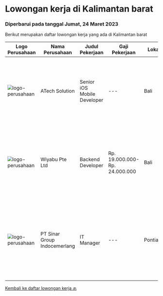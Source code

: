 
  # Lowongan kerja di Kalimantan barat

  ### Diperbarui pada tanggal Jumat, 24 Maret 2023

  Berikut merupakan daftar lowongan kerja yang ada di Kalimantan barat

  |Logo Perusahaan | Nama Perusahaan | Judul Pekerjaan | Gaji Pekerjaan | Lokasi | Deskripsi | Tanggal diunggah | Pranala |
  | -------------- | --------------- | --------------- | --------- | --------- | -------------- | ------- | ----------- |
  |![logo-perusahaan](https://image-service-cdn.seek.com.au/47c310cb4a4b2f78eb96e68d023d29f0872524d1/ee4dce1061f3f616224767ad58cb2fc751b8d2dc)|ATech Solution|Senior iOS Mobile Developer|---|Bali|Responsibilities: Research, design, develop, enhance, and maintain high performance iOS applications Collaborate with cross functional teams to...|Kamis, 23 Maret 2023|https://www.jobstreet.co.id/id/job/senior-ios-mobile-developer-4253498?token=0~ecb7aa0b-73a5-4899-a031-46414877dd66&sectionRank=1&jobId=jobstreet-id-job-4253498|
|![logo-perusahaan](https://image-service-cdn.seek.com.au/e13756199e756316cd8d6e825606ffddc7a55513/ee4dce1061f3f616224767ad58cb2fc751b8d2dc)|Wiyabu Pte Ltd|Backend Developer|Rp. 19.000.000-Rp. 24.000.000|Bali|Jonajo Consulting LLC is a software development firm located in the heart of Silicon Valley, California. We specialize in developing AI-powered mobile...|Kamis, 23 Februari 2023|https://www.jobstreet.co.id/id/job/backend-developer-10479124/origin/sg?token=0~ecb7aa0b-73a5-4899-a031-46414877dd66&sectionRank=2&jobId=jobstreet-sg-job-10479124|
|![logo-perusahaan](https://i.ibb.co/sqvTCh9/112815900-stock-vector-no-image-available-icon-flat-vector.webp)|PT Sinar Group Indocemerlang|IT Manager|---|Pontianak|- Mengolah database/server perusahaan dan menjaga keamanan system. - Membuat program yang dibutuhkan perusahaaan dalam business analyst, marketing...|Kamis, 16 Maret 2023|https://www.jobstreet.co.id/id/job/it-manager-1034957041?token=0~ecb7aa0b-73a5-4899-a031-46414877dd66&sectionRank=3&jobId=jobstreet-id-job-1034957041|


  [Kembali ke daftar lowongan kerja 🔙](../README.md#daftar-lowongan-kerja)
  